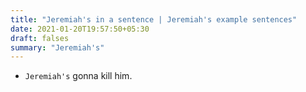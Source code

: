 ```yaml
---
title: "Jeremiah's in a sentence | Jeremiah's example sentences"
date: 2021-01-20T19:57:50+05:30
draft: falses
summary: "Jeremiah's"
---
```

- `Jeremiah's` gonna kill him.
                 

